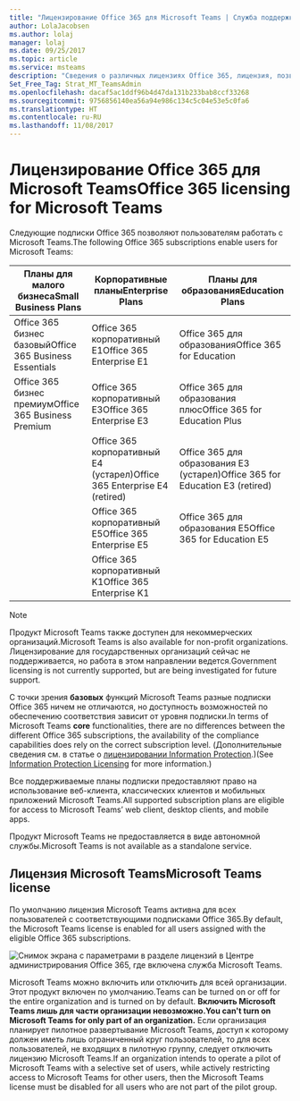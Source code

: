 ```yaml
---
title: "Лицензирование Office 365 для Microsoft Teams | Служба поддержки Майкрософт"
author: LolaJacobsen
ms.author: lolaj
manager: lolaj
ms.date: 09/25/2017
ms.topic: article
ms.service: msteams
description: "Сведения о различных лицензиях Office 365, лицензия, позволяющих пользователям работать с Microsoft Teams, а также о способах включения и отключения этого продукта."
Set_Free_Tag: Strat_MT_TeamsAdmin
ms.openlocfilehash: dacaf5ac1ddf96b4d47da131b233bab8ccf33268
ms.sourcegitcommit: 9756856140ea56a94e986c134c5c04e53e5c0fa6
ms.translationtype: HT
ms.contentlocale: ru-RU
ms.lasthandoff: 11/08/2017
---
```

<a name="office-365-licensing-for-microsoft-teams"></a><span data-ttu-id="76a89-103">Лицензирование Office 365 для Microsoft Teams</span><span class="sxs-lookup"><span data-stu-id="76a89-103">Office 365 licensing for Microsoft Teams</span></span>
========================================

<span data-ttu-id="76a89-104">Следующие подписки Office 365 позволяют пользователям работать с Microsoft Teams.</span><span class="sxs-lookup"><span data-stu-id="76a89-104">The following Office 365 subscriptions enable users for Microsoft Teams:</span></span>

|<span data-ttu-id="76a89-105">Планы для малого бизнеса</span><span class="sxs-lookup"><span data-stu-id="76a89-105">Small Business Plans</span></span>  |<span data-ttu-id="76a89-106">Корпоративные планы</span><span class="sxs-lookup"><span data-stu-id="76a89-106">Enterprise Plans</span></span>  |<span data-ttu-id="76a89-107">Планы для образования</span><span class="sxs-lookup"><span data-stu-id="76a89-107">Education Plans</span></span>  |
|---------|---------|---------|
|<span data-ttu-id="76a89-108">Office 365 бизнес базовый</span><span class="sxs-lookup"><span data-stu-id="76a89-108">Office 365 Business Essentials</span></span>     |<span data-ttu-id="76a89-109">Office 365 корпоративный E1</span><span class="sxs-lookup"><span data-stu-id="76a89-109">Office 365 Enterprise E1</span></span>         |<span data-ttu-id="76a89-110">Office 365 для образования</span><span class="sxs-lookup"><span data-stu-id="76a89-110">Office 365 for Education</span></span>         |
|<span data-ttu-id="76a89-111">Office 365 бизнес премиум</span><span class="sxs-lookup"><span data-stu-id="76a89-111">Office 365 Business Premium</span></span>     |<span data-ttu-id="76a89-112">Office 365 корпоративный E3</span><span class="sxs-lookup"><span data-stu-id="76a89-112">Office 365 Enterprise E3</span></span>         |<span data-ttu-id="76a89-113">Office 365 для образования плюс</span><span class="sxs-lookup"><span data-stu-id="76a89-113">Office 365 for Education Plus</span></span>         |
|     |<span data-ttu-id="76a89-114">Office 365 корпоративный E4 (устарел)</span><span class="sxs-lookup"><span data-stu-id="76a89-114">Office 365 Enterprise E4 (retired)</span></span>         |<span data-ttu-id="76a89-115">Office 365 для образования E3 (устарел)</span><span class="sxs-lookup"><span data-stu-id="76a89-115">Office 365 for Education E3 (retired)</span></span>         |
|     |<span data-ttu-id="76a89-116">Office 365 корпоративный E5</span><span class="sxs-lookup"><span data-stu-id="76a89-116">Office 365 Enterprise E5</span></span>         |<span data-ttu-id="76a89-117">Office 365 для образования E5</span><span class="sxs-lookup"><span data-stu-id="76a89-117">Office 365 for Education E5</span></span>   
      |<span data-ttu-id="76a89-118">Office 365 корпоративный K1</span><span class="sxs-lookup"><span data-stu-id="76a89-118">Office 365 Enterprise K1</span></span> |  |

> [!NOTE]
> <span data-ttu-id="76a89-119">Продукт Microsoft Teams также доступен для некоммерческих организаций.</span><span class="sxs-lookup"><span data-stu-id="76a89-119">Microsoft Teams is also available for non-profit organizations.</span></span> <span data-ttu-id="76a89-120">Лицензирование для государственных организаций сейчас не поддерживается, но работа в этом направлении ведется.</span><span class="sxs-lookup"><span data-stu-id="76a89-120">Government licensing is not currently supported, but are being investigated for future support.</span></span>
        


<span data-ttu-id="76a89-121">С точки зрения **базовых** функций Microsoft Teams разные подписки Office 365 ничем не отличаются, но доступность возможностей по обеспечению соответствия зависит от уровня подписки.</span><span class="sxs-lookup"><span data-stu-id="76a89-121">In terms of Microsoft Teams **core** functionalities, there are no differences between the different Office 365 subscriptions, the availability of the compliance capabilities does rely on the correct subscription level.</span></span> <span data-ttu-id="76a89-122">(Дополнительные сведения см. в статье о [лицензировании Information Protection](https://support.office.com/en-us/article/Plan-for-Office-365-security-and-information-protection-capabilities-3d4ac4a1-3920-4ff9-918f-011f3ce60408).)</span><span class="sxs-lookup"><span data-stu-id="76a89-122">(See [Information Protection Licensing](https://support.office.com/en-us/article/Plan-for-Office-365-security-and-information-protection-capabilities-3d4ac4a1-3920-4ff9-918f-011f3ce60408) for more information.)</span></span>

<span data-ttu-id="76a89-123">Все поддерживаемые планы подписки предоставляют право на использование веб-клиента, классических клиентов и мобильных приложений Microsoft Teams.</span><span class="sxs-lookup"><span data-stu-id="76a89-123">All supported subscription plans are eligible for access to Microsoft Teams’ web client, desktop clients, and mobile apps.</span></span>

<span data-ttu-id="76a89-124">Продукт Microsoft Teams не предоставляется в виде автономной службы.</span><span class="sxs-lookup"><span data-stu-id="76a89-124">Microsoft Teams is not available as a standalone service.</span></span>

<a name="teams-license"></a><span data-ttu-id="76a89-125">Лицензия Microsoft Teams</span><span class="sxs-lookup"><span data-stu-id="76a89-125">Microsoft Teams license</span></span>
-------------

<span data-ttu-id="76a89-126">По умолчанию лицензия Microsoft Teams активна для всех пользователей с соответствующими подписками Office 365.</span><span class="sxs-lookup"><span data-stu-id="76a89-126">By default, the Microsoft Teams license is enabled for all users assigned with the eligible Office 365 subscriptions.</span></span>

![Снимок экрана с параметрами в разделе лицензий в Центре администрирования Office 365, где включена служба Microsoft Teams.](media/Understand_Office_365_Licensing__for_Microsoft_Teams_image2.png)

<span data-ttu-id="76a89-128">Microsoft Teams можно включить или отключить для всей организации. Этот продукт включен по умолчанию.</span><span class="sxs-lookup"><span data-stu-id="76a89-128">Teams can be turned on or off for the entire organization and is turned on by default.</span></span> <span data-ttu-id="76a89-129">**Включить Microsoft Teams лишь для части организации невозможно.**</span><span class="sxs-lookup"><span data-stu-id="76a89-129">**You can't turn on Microsoft Teams for only part of an organization.**</span></span> <span data-ttu-id="76a89-130">Если организация планирует пилотное развертывание Microsoft Teams, доступ к которому должен иметь лишь ограниченный круг пользователей, то для всех пользователей, не входящих в пилотную группу, следует отключить лицензию Microsoft Teams.</span><span class="sxs-lookup"><span data-stu-id="76a89-130">If an organization intends to operate a pilot of Microsoft Teams with a selective set of users, while actively restricting access to Microsoft Teams for other users, then the Microsoft Teams license must be disabled for all users who are not part of the pilot group.</span></span>
